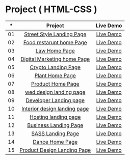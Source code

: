 # Project ( HTML-CSS )

| \*  |                                    Project                                     |                           Live Demo                            |
| :-: | :----------------------------------------------------------------------------: | :------------------------------------------------------------: |
| 01  |  [Street Style Landing Page](https://hilarious-rabanadas-9e1307.netlify.app)   |  [Live Demo](https://hilarious-rabanadas-9e1307.netlify.app)   |
| 02  |     [Food restarunt home Page](https://deluxe-belekoy-54aa36.netlify.app)      |     [Live Demo](https://deluxe-belekoy-54aa36.netlify.app)     |
| 03  |           [Law Home Page](https://voluble-chaja-6c3c84.netlify.app)            |     [Live Demo](https://voluble-chaja-6c3c84.netlify.app)      |
| 04  | [Digital Marketing home Page](https://euphonious-vacherin-385044.netlify.app)  |  [Live Demo](https://euphonious-vacherin-385044.netlify.app)   |
| 05  |        [Crypto Landing Page](https://lively-biscuit-557262.netlify.app)        |     [Live Demo](https://lively-biscuit-557262.netlify.app)     |
| 06  |           [Plant Home Page](https://cheery-dango-a23078.netlify.app)           |      [Live Demo](https://cheery-dango-a23078.netlify.app)      |
| 07  |     [Product Home Page](https://loquacious-buttercream-f8b4ac.netlify.app)     | [Live Demo](https://loquacious-buttercream-f8b4ac.netlify.app) |
| 08  |     [wed design landing page](https://vocal-salamander-42f475.netlify.app)     |    [Live Demo](https://vocal-salamander-42f475.netlify.app)    |
| 09  |        [Developer Landing page](https://sunny-bunny-c76252.netlify.app)        |      [Live Demo](https://sunny-bunny-c76252.netlify.app)       |
| 10  |   [Interior design landing page](https://candid-souffle-0b0ba9.netlify.app)    |     [Live Demo](https://candid-souffle-0b0ba9.netlify.app)     |
| 11  |      [Hosting landing page](https://capable-clafoutis-2a149c.netlify.app)      |   [Live Demo](https://capable-clafoutis-2a149c.netlify.app)    |
| 12  |      [Business Landing Page](https://courageous-pixie-a706fe.netlify.app)      |    [Live Demo](https://courageous-pixie-a706fe.netlify.app)    |
| 13  |     [SASS Landing Page](https://effortless-travesseiro-a3731c.netlify.app)     | [Live Demo](https://effortless-travesseiro-a3731c.netlify.app) |
| 14  |        [Dance Home Page](https://friendly-kangaroo-509716.netlify.app)         |   [Live Demo](https://friendly-kangaroo-509716.netlify.app)    |
| 15  | [Product Design Landing Page](https://roaring-melomakarona-dfc600.netlify.app) |  [Live Demo](https://roaring-melomakarona-dfc600.netlify.app)  |
